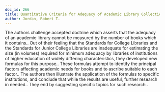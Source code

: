 ```yaml
---
doc_id: 266
title: Quantitative Criteria for Adequacy of Academic Library Collection
author: Jordan, Robert T.
---
```


The authors challenge accepted doctrine which asserts that the adequacy of 
an academic library cannot be measured by the number of books which it 
contains.. Out of their feeling that the Standards for College Libraries and 
the Standards for Junior College Libraries are inadequate for estimating the 
size (in volumes) required for minimum adequacy by libraries of institutions of
higher education of widely differing characteristics, they developed new 
formulas for this purpose.. These formulas attempt to identify the principal
factors affecting academic needs for books and to ascribe suitable to each
factor.. The authors then illustrate the application of the formulas to 
specific institutions, and conclude that while the results are useful, further 
research in needed.. They end by suggesting specific topics for such research..